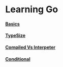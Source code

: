 # Learning Go

#### [Basics](./Basics/basic.md)

#### [TypeSize](./typeSize/typesize.md)

#### [Compiled Vs Interpeter](./Basics/Compiled/Interpeter.md)

#### [Conditional](./Conditional/conditions.md)
